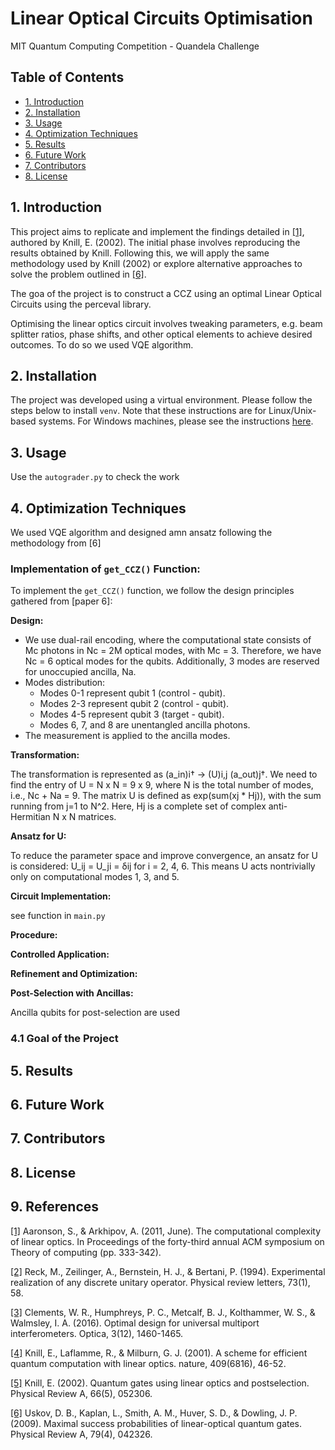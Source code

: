 # Linear Optical Circuits Optimisation
MIT Quantum Computing Competition - Quandela Challenge

## Table of Contents
- [1. Introduction](#1-introduction)
- [2. Installation](#2-installation)
- [3. Usage](#3-usage)
- [4. Optimization Techniques](#4-optimization-techniques)
- [5. Results](#5-results)
- [6. Future Work](#6-future-work)
- [7. Contributors](#7-contributors)
- [8. License](#8-license)

## 1. Introduction

This project aims to replicate and implement the findings detailed in [[1]](https://www.semanticscholar.org/paper/Quantum-gates-using-linear-optics-and-postselection-Knill/17d7ca6fc3bb99d14f75be708409a2350d72bbae), authored by Knill, E. (2002). The initial phase involves reproducing the results obtained by Knill. Following this, we will apply the same methodology used by Knill (2002) or explore alternative approaches to solve the problem outlined in [[6]](https://journals.aps.org/pra/pdf/10.1103/PhysRevA.79.042326).

The goa of the project is to construct a CCZ using an optimal Linear Optical Circuits using the perceval library.

Optimising the linear optics circuit involves tweaking parameters, e.g. beam splitter ratios, phase shifts, and other optical elements to achieve desired outcomes. To do so we used VQE algorithm.


## 2. Installation

The project was developed using a virtual environment. Please follow the steps below to install `venv`. Note that these instructions are for Linux/Unix-based systems. For Windows machines, please see the instructions [here](https://it.engineering.oregonstate.edu/setting-virtual-environments-python).

## 3. Usage

Use the `autograder.py` to check the work
## 4. Optimization Techniques
We used VQE algorithm and designed amn ansatz following the methodology from [6]


### Implementation of `get_CCZ()` Function:

To implement the `get_CCZ()` function, we follow the design principles gathered from [paper 6]:

**Design:**

- We use dual-rail encoding, where the computational state consists of Mc photons in Nc = 2M optical modes, with Mc = 3. Therefore, we have Nc = 6 optical modes for the qubits. Additionally, 3 modes are reserved for unoccupied ancilla, Na.
- Modes distribution:
  - Modes 0-1 represent qubit 1 (control - qubit).
  - Modes 2-3 represent qubit 2 (control - qubit).
  - Modes 4-5 represent qubit 3 (target - qubit).
  - Modes 6, 7, and 8 are unentangled ancilla photons.
- The measurement is applied to the ancilla modes.

**Transformation:**

The transformation is represented as (a_in)i† → (U)i,j (a_out)j†. We need to find the entry of U = N x N = 9 x 9, where N is the total number of modes, i.e., Nc + Na = 9. The matrix U is defined as exp(sum(xj * Hj)), with the sum running from j=1 to N^2. Here, Hj is a complete set of complex anti-Hermitian N x N matrices.

**Ansatz for U:**

To reduce the parameter space and improve convergence, an ansatz for U is considered: U_ij = U_ji = δij for i = 2, 4, 6. This means U acts nontrivially only on computational modes 1, 3, and 5.



**Circuit Implementation:**

see function in `main.py`

**Procedure:**


**Controlled Application:**  


**Refinement and Optimization:** 



**Post-Selection with Ancillas:** 

Ancilla qubits for post-selection are used

### 4.1 Goal of the Project
## 5. Results
## 6. Future Work
## 7. Contributors
## 8. License
## 9. References

[[1]]() Aaronson, S., & Arkhipov, A. (2011, June). The computational complexity of linear optics. In Proceedings of the forty-third annual ACM symposium on Theory of computing (pp. 333-342).

[[2]]() Reck, M., Zeilinger, A., Bernstein, H. J., & Bertani, P. (1994). Experimental realization of any discrete unitary operator. Physical review letters, 73(1), 58.

[[3]]() Clements, W. R., Humphreys, P. C., Metcalf, B. J., Kolthammer, W. S., & Walmsley, I. A. (2016). Optimal design for universal multiport interferometers. Optica, 3(12), 1460-1465.

[[4]]() Knill, E., Laflamme, R., & Milburn, G. J. (2001). A scheme for efficient quantum computation with linear optics. nature, 409(6816), 46-52.

[[5]](https://www.semanticscholar.org/paper/Quantum-gates-using-linear-optics-and-postselection-Knill/17d7ca6fc3bb99d14f75be708409a2350d72bbae) Knill, E. (2002). Quantum gates using linear optics and postselection. Physical Review A, 66(5), 052306.

[[6]](https://journals.aps.org/pra/pdf/10.1103/PhysRevA.79.042326) Uskov, D. B., Kaplan, L., Smith, A. M., Huver, S. D., & Dowling, J. P. (2009). Maximal success probabilities of linear-optical quantum gates. Physical Review A, 79(4), 042326.
